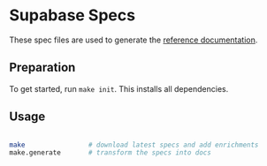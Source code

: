 # Supabase Specs

These spec files are used to generate the [reference documentation](https://supabase.com/docs/reference).

## Preparation

To get started, run `make init`. This installs all dependencies.

## Usage

```bash

make                # download latest specs and add enrichments
make.generate       # transform the specs into docs

```
